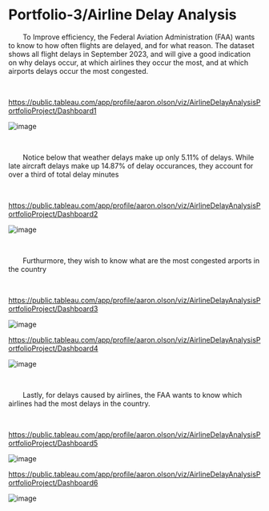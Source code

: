 # Portfolio-3/Airline Delay Analysis

&ensp;&thinsp;&ensp;&thinsp;&ensp;&thinsp;To Improve efficiency, the Federal Aviation Administration (FAA) wants to know to how often flights are delayed, and for what reason.
The dataset shows all flight delays in September 2023, and will give a good indication on why delays occur, at which airlines they occur the most, and at which airports delays occur the most congested.


&nbsp;

https://public.tableau.com/app/profile/aaron.olson/viz/AirlineDelayAnalysisPortfolioProject/Dashboard1

![image](https://github.com/A-Olson8/Portfolio-3/assets/95314634/a8f2ad7b-2578-4818-9754-7170e13c11af)

&nbsp;

&ensp;&thinsp;&ensp;&thinsp;&ensp;&thinsp;Notice below that weather delays make up only 5.11% of delays.  While late aircraft delays make up 14.87% of delay occurances, they account for over a third of total delay minutes

&nbsp;

https://public.tableau.com/app/profile/aaron.olson/viz/AirlineDelayAnalysisPortfolioProject/Dashboard2

![image](https://github.com/A-Olson8/Portfolio-3/assets/95314634/a5e96154-ede8-46a6-ae53-c01b8a1d6c46)

&nbsp;

&ensp;&thinsp;&ensp;&thinsp;&ensp;&thinsp;Furthurmore, they wish to know what are the most congested arports in the country

&nbsp;

https://public.tableau.com/app/profile/aaron.olson/viz/AirlineDelayAnalysisPortfolioProject/Dashboard3

![image](https://github.com/A-Olson8/Portfolio-3/assets/95314634/bf3bc546-0186-41af-b9cd-bc04465462b0)

https://public.tableau.com/app/profile/aaron.olson/viz/AirlineDelayAnalysisPortfolioProject/Dashboard4

![image](https://github.com/A-Olson8/Portfolio-3/assets/95314634/825046e1-65b7-43fb-bac7-81f1f05e6e7d)

&nbsp;

&ensp;&thinsp;&ensp;&thinsp;&ensp;&thinsp;Lastly, for delays caused by airlines, the FAA wants to know which airlines had the most delays in the country.

&nbsp;

https://public.tableau.com/app/profile/aaron.olson/viz/AirlineDelayAnalysisPortfolioProject/Dashboard5

![image](https://github.com/A-Olson8/Portfolio-3/assets/95314634/1d3a998c-1f67-44ce-a6ff-adc672cf0fee)

https://public.tableau.com/app/profile/aaron.olson/viz/AirlineDelayAnalysisPortfolioProject/Dashboard6

![image](https://github.com/A-Olson8/Portfolio-3/assets/95314634/5d6145c4-95f5-4763-bc93-67d4d79f2794)


